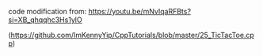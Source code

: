 code modification from:
https://youtu.be/mNvIqaRFBts?si=XB_qhqqhc3Hs1ylO

(https://github.com/ImKennyYip/CppTutorials/blob/master/25_TicTacToe.cpp)
